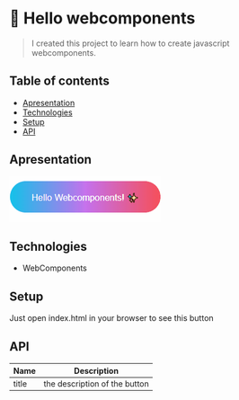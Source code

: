 # :tada: Hello webcomponents
> I created this project to learn how to create javascript webcomponents. <br>

## Table of contents
* [Apresentation](#apresentation)
* [Technologies](#technologies)
* [Setup](#setup)
* [API](#api)

## Apresentation
![](assets/button-web-component-hd.gif)

## Technologies
* WebComponents

## Setup
Just open index.html in your browser to see this button

## API

| Name  |  Description  |
| ------------------- | ------------------- |
|  title |  the description of the button |
